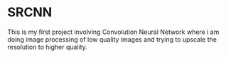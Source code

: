 # SRCNN
This is my first project involving Convolution Neural Network where i am doing image processing of low quality images and trying to upscale the resolution to higher quality.
